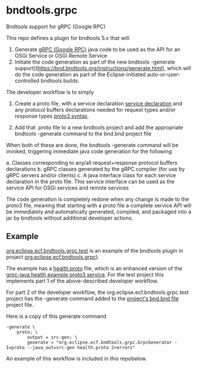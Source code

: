 # bndtools.grpc
Bndtools support for gRPC (Google RPC)

This repo defines a plugin for bndtools 5.x that will:

1. Generate [gRPC (Google RPC)](https://grpc.io/) java code to be used as the API for an OSGi Service or OSGi Remote Service
2. Initiate the code generation as part of the new bndtools -generate support](https://bnd.bndtools.org/instructions/generate.html), which will do the code generation as part of the Eclipse-initiated auto-or-user-controlled bndtools builds.

The developer workflow is to simply 

1. Create a proto file, with a service declaration [service declaration](https://developers.google.com/protocol-buffers/docs/proto3#services) and any protocol buffers declarations needed for request types and/or response types [proto3 syntax](https://developers.google.com/protocol-buffers/docs/proto3).

2.  Add that .proto file to a new bndtools project and add the appropriate bndtools -generate command to the bnd.bnd project file

When both of these are done, the bndtools -generate command will be invoked, triggering immediate java code generation for the following:

a. Classes corresponding to any/all request+response protocol buffers declarations
b. gRPC classes generated by the gRPC compiler (for use by gRPC servers and/or clients)
c. A java interface class for each service declaration in the proto file.  This service interface can be used as the service API for OSGi services and remote services

The code generation is completely redone when any change is made to the proto3 file, meaning that starting with a proto file a complete service API will be immediately and automatically generated, compiled, and packaged into a jar by bndtools without additional developer actions.

## Example

[org.eclipse.ecf.bndtools.grpc.test](https://github.com/ECF/bndtools.grpc/tree/master/org.eclipse.ecf.bndtools.grpc.test) is an example of the bndtools plugin in project [org.eclipse.ecf.bndtools.grpc](https://github.com/ECF/bndtools.grpc/tree/master/)).  

The example has a [health.proto](https://github.com/ECF/bndtools.grpc/blob/master/org.eclipse.ecf.bndtools.grpc.test/proto/health.proto) file, which is an enhanced version of the [grpc-java health example proto3 service](https://github.com/grpc/grpc-java/tree/master/services/src/main/proto/grpc/health/v1).  For the test project this implements part 1 of the above-described developer workflow.

For part 2 of the developer workflow, the org.eclipse.ecf.bndtools.grpc.test project has the -generate command added to the [project's bnd.bnd file](https://github.com/ECF/bndtools.grpc/blob/master/org.eclipse.ecf.bndtools.grpc.test/bnd.bnd) project file.

Here is a copy of this generate command 

```
-generate \
    proto; \
        output = src-gen; \
        generate = "org.eclipse.ecf.bndtools.grpc.GrpcGenerator -I=proto --java_out=src-gen health.proto 2>errors"
 ```



An example of this workflow is included in this repobelow.
